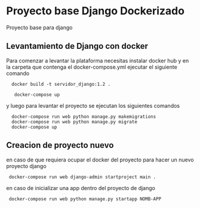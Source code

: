 # Proyecto base Django Dockerizado
 Proyecto base para django

## Levantamiento de Django con docker
 Para comenzar a levantar la plataforma necesitas instalar docker hub 
 y en la carpeta que contenga el docker-compose.yml ejecutar el siguiente comando
```
  docker build -t servidor_django:1.2 . 
 
   docker-compose up 
```
y luego para levantar el proyecto se ejecutan los siguientes comandos
```
  docker-compose run web python manage.py makemigrations 
  docker-compose run web python manage.py migrate 
  docker-compose up 
```
## Creacion de proyecto nuevo
 en caso de que requiera ocupar el docker del proyecto para hacer un nuevo proyecto django
```
 docker-compose run web django-admin startproject main .
```
 en caso de inicializar una app dentro del proyecto de django
 
```
 docker-compose run web python manage.py startapp NOMB-APP
```

